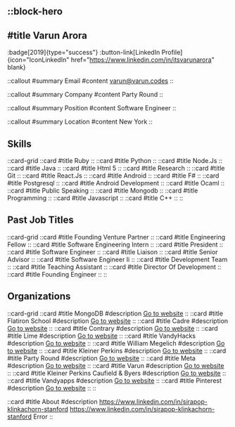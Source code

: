 ::block-hero
---
#title
Varun Arora
---

:badge[2019]{type="success"}
:button-link[LinkedIn Profile]{icon="IconLinkedIn" href="https://www.linkedin.com/in/itsvarunarora" blank}

::callout
#summary
Email
#content
varun@varun.codes
::

::callout
#summary
Company
#content
Party Round
::

::callout
#summary
Position
#content
Software Engineer
::

::callout
#summary
Location
#content
New York
::

## Skills
::card-grid
::card
#title
Ruby
::
::card
#title
Python
::
::card
#title
Node.Js
::
::card
#title
Java
::
::card
#title
Html 5
::
::card
#title
Research
::
::card
#title
Git
::
::card
#title
React.Js
::
::card
#title
Android
::
::card
#title
F#
::
::card
#title
Postgresql
::
::card
#title
Android Development
::
::card
#title
Ocaml
::
::card
#title
Public Speaking
::
::card
#title
Mongodb
::
::card
#title
Programming
::
::card
#title
Javascript
::
::card
#title
C++
::
::

## Past Job Titles
::card-grid
::card
#title
Founding Venture Partner
::
::card
#title
Engineering Fellow
::
::card
#title
Software Engineering Intern
::
::card
#title
President
::
::card
#title
Software Engineer
::
::card
#title
Liaison
::
::card
#title
Senior Advisor
::
::card
#title
Software Engineer Ii
::
::card
#title
Development Team
::
::card
#title
Teaching Assistant
::
::card
#title
Director Of Development
::
::card
#title
Founding Engineer
::
::

## Organizations
::card-grid
::card
#title
MongoDB
#description
[Go to website](mongodb.com)
::
::card
#title
Flatiron School
#description
[Go to website](flatironschool.com)
::
::card
#title
Cadre
#description
[Go to website](cadre.com)
::
::card
#title
Contrary
#description
[Go to website](contrarycap.com)
::
::card
#title
Lime
#description
[Go to website](li.me)
::
::card
#title
VandyHacks
#description
[Go to website](vandyhacks.org)
::
::card
#title
William Megelich
#description
[Go to website](pinterest.dk)
::
::card
#title
Kleiner Perkins
#description
[Go to website](kleinerperkins.com)
::
::card
#title
Party Round
#description
[Go to website](partyround.com)
::
::card
#title
Meta
#description
[Go to website](meta.com)
::
::card
#title
Varun
#description
[Go to website](varun.codes)
::
::card
#title
Kleiner Perkins Caufield & Byers
#description
[Go to website](kpcb.com)
::
::card
#title
Vandyapps
#description
[Go to website](vandyapps.club)
::
::card
#title
Pinterest
#description
[Go to website](pinterest.com.au)
::
::

::card
#title
About
#description
https://www.linkedin.com/in/sirapop-klinkachorn-stanford https://www.linkedin.com/in/sirapop-klinkachorn-stanford Error
::
